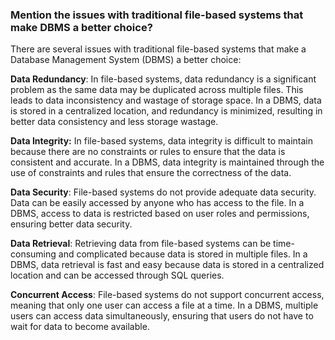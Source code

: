 ###  Mention the issues with traditional file-based systems that make DBMS a better choice?

There are several issues with traditional file-based systems that make a Database Management System (DBMS) a better choice:

  **Data Redundancy**: In file-based systems, data redundancy is a significant problem as the same data may be duplicated across multiple files. This leads to data inconsistency and wastage of storage space. In a DBMS, data is stored in a centralized location, and redundancy is minimized, resulting in better data consistency and less storage wastage.

**Data Integrity:** In file-based systems, data integrity is difficult to maintain because there are no constraints or rules to ensure that the data is consistent and accurate. In a DBMS, data integrity is maintained through the use of constraints and rules that ensure the correctness of the data.

 **Data Security**: File-based systems do not provide adequate data security. Data can be easily accessed by anyone who has access to the file. In a DBMS, access to data is restricted based on user roles and permissions, ensuring better data security.

  **Data Retrieval**: Retrieving data from file-based systems can be time-consuming and complicated because data is stored in multiple files. In a DBMS, data retrieval is fast and easy because data is stored in a centralized location and can be accessed through SQL queries.

 **Concurrent Access**: File-based systems do not support concurrent access, meaning that only one user can access a file at a time. In a DBMS, multiple users can access data simultaneously, ensuring that users do not have to wait for data to become available.

